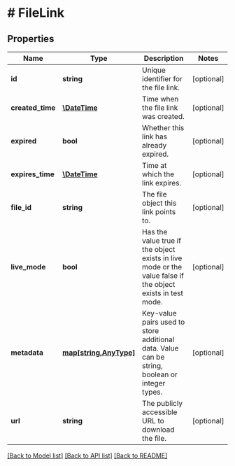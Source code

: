 # # FileLink

## Properties

Name | Type | Description | Notes
------------ | ------------- | ------------- | -------------
**id** | **string** | Unique identifier for the file link. | [optional] 
**created_time** | [**\DateTime**](\DateTime.md) | Time when the file link was created. | [optional] 
**expired** | **bool** | Whether this link has already expired. | [optional] 
**expires_time** | [**\DateTime**](\DateTime.md) | Time at which the link expires. | [optional] 
**file_id** | **string** | The file object this link points to. | [optional] 
**live_mode** | **bool** | Has the value true if the object exists in live mode or the value false if the object exists in test mode. | [optional] 
**metadata** | [**map[string,AnyType]**](AnyType.md) | Key-value pairs used to store additional data. Value can be string, boolean or integer types. | [optional] 
**url** | **string** | The publicly accessible URL to download the file. | [optional] 

[[Back to Model list]](../../README.md#documentation-for-models) [[Back to API list]](../../README.md#documentation-for-api-endpoints) [[Back to README]](../../README.md)


